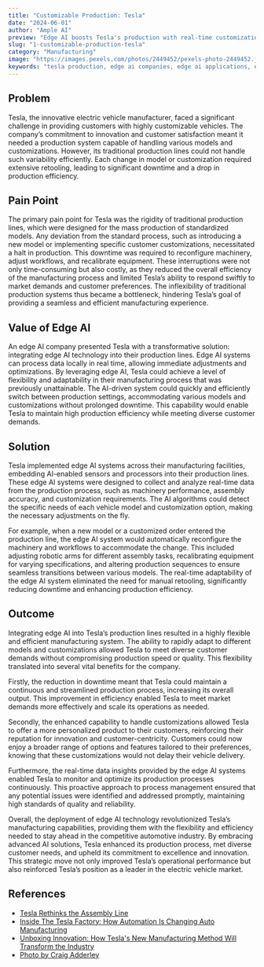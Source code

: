 ```yaml
---
title: "Customizable Production: Tesla"
date: "2024-06-01"
author: "Ample AI"
preview: "Edge AI boosts Tesla's production with real-time customization, reducing downtime and enhancing efficiency. See how edge AI applications lead innovation."
slug: "1-customizable-production-tesla"
category: "Manufacturing"
image: "https://images.pexels.com/photos/2449452/pexels-photo-2449452.jpeg?auto=compress&cs=tinysrgb&w=1260&h=750&dpr=2"
keywords: "tesla production, edge ai companies, edge ai applications, edge ai companies"
---
```


## Problem
Tesla, the innovative electric vehicle manufacturer, faced a significant challenge in providing customers with highly customizable vehicles. The company’s commitment to innovation and customer satisfaction meant it needed a production system capable of handling various models and customizations. However, its traditional production lines could not handle such variability efficiently. Each change in model or customization required extensive retooling, leading to significant downtime and a drop in production efficiency.

## Pain Point
The primary pain point for Tesla was the rigidity of traditional production lines, which were designed for the mass production of standardized models. Any deviation from the standard process, such as introducing a new model or implementing specific customer customizations, necessitated a halt in production. This downtime was required to reconfigure machinery, adjust workflows, and recalibrate equipment. These interruptions were not only time-consuming but also costly, as they reduced the overall efficiency of the manufacturing process and limited Tesla’s ability to respond swiftly to market demands and customer preferences. The inflexibility of traditional production systems thus became a bottleneck, hindering Tesla’s goal of providing a seamless and efficient manufacturing experience.

## Value of Edge AI
An edge AI company presented Tesla with a transformative solution: integrating edge AI technology into their production lines. Edge AI systems can process data locally in real time, allowing immediate adjustments and optimizations. By leveraging edge AI, Tesla could achieve a level of flexibility and adaptability in their manufacturing process that was previously unattainable. The AI-driven system could quickly and efficiently switch between production settings, accommodating various models and customizations without prolonged downtime. This capability would enable Tesla to maintain high production efficiency while meeting diverse customer demands.

## Solution
Tesla implemented edge AI systems across their manufacturing facilities, embedding AI-enabled sensors and processors into their production lines. These edge AI systems were designed to collect and analyze real-time data from the production process, such as machinery performance, assembly accuracy, and customization requirements. The AI algorithms could detect the specific needs of each vehicle model and customization option, making the necessary adjustments on the fly.

For example, when a new model or a customized order entered the production line, the edge AI system would automatically reconfigure the machinery and workflows to accommodate the change. This included adjusting robotic arms for different assembly tasks, recalibrating equipment for varying specifications, and altering production sequences to ensure seamless transitions between various models. The real-time adaptability of the edge AI system eliminated the need for manual retooling, significantly reducing downtime and enhancing production efficiency.

## Outcome
Integrating edge AI into Tesla’s production lines resulted in a highly flexible and efficient manufacturing system. The ability to rapidly adapt to different models and customizations allowed Tesla to meet diverse customer demands without compromising production speed or quality. This flexibility translated into several vital benefits for the company.

Firstly, the reduction in downtime meant that Tesla could maintain a continuous and streamlined production process, increasing its overall output. This improvement in efficiency enabled Tesla to meet market demands more effectively and scale its operations as needed.

Secondly, the enhanced capability to handle customizations allowed Tesla to offer a more personalized product to their customers, reinforcing their reputation for innovation and customer-centricity. Customers could now enjoy a broader range of options and features tailored to their preferences, knowing that these customizations would not delay their vehicle delivery.

Furthermore, the real-time data insights provided by the edge AI systems enabled Tesla to monitor and optimize its production processes continuously. This proactive approach to process management ensured that any potential issues were identified and addressed promptly, maintaining high standards of quality and reliability.

Overall, the deployment of edge AI technology revolutionized Tesla’s manufacturing capabilities, providing them with the flexibility and efficiency needed to stay ahead in the competitive automotive industry. By embracing advanced AI solutions, Tesla enhanced its production process, met diverse customer needs, and upheld its commitment to excellence and innovation. This strategic move not only improved Tesla’s operational performance but also reinforced Tesla’s position as a leader in the electric vehicle market.

## References

- [Tesla Rethinks the Assembly Line](https://www.assemblymag.com/articles/97788-tesla-rethinks-the-assembly-line)
- [Inside The Tesla Factory: How Automation Is Changing Auto Manufacturing](https://engineecho.com/inside-the-tesla-factory-how-automation-is-changing-auto-manufacturing/)
- [Unboxing Innovation: How Tesla's New Manufacturing Method Will Transform the Industry](https://www.notateslaapp.com/news/1981/unboxing-innovation-how-teslas-new-manufacturing-method-will-transform-the-industry)
- [Photo by Craig Adderley](https://www.pexels.com/photo/cars-parked-in-front-of-company-building-2449452/)
